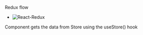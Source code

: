 
Redux flow

- ![React-Redux](https://github.com/user-attachments/assets/a30199b8-32a3-4bf9-8e13-b268d2f33083)



Component  gets the data from Store using the useStore() hook